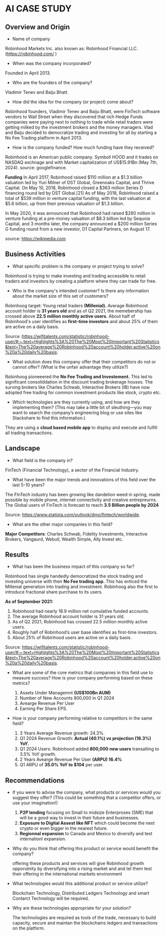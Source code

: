 # AI CASE STUDY

## Overview and Origin

* Name of company
  
Robinhood Markets Inc. 
also known as: Robinhood Financial LLC. (https://robinhood.com/ )
  
* When was the company incorporated?
  
Founded in April 2013.  
 
* Who are the founders of the company?

Vladimir Tenev and Baiju Bhatt. 
  
* How did the idea for the company (or project) come about?

Robinhood founders, Vladimir Tenev and Baiju Bhatt, were FinTech software vendors to Wall Street when they discovered that
rich Hedge Funds companies were paying next to nothing to trade while retail traders were getting milked by the investment brokers and the money managers. Vlad and Baiju decided to democratize trading and investing for all by starting a No Fee Trading platform in April 2013.  

* How is the company funded? How much funding have they received?

Robinhood is an American public company. Symboll HOOD and it trades on NASDAQ exchnage and with Market capitalization of US$15.91Bn (May 7th, 2024). 
source: googlefinance.

__Funding__
In April 2017, Robinhood raised $110 million at a $1.3 billion valuation led by Yuri Milner of DST Global, 
Greenoaks Capital, and Thrive Capital.  On May 10, 2018, Robinhood closed a $363 million Series D financing round led by DST Global.[21] As of May 2018, Robinhood raised a total of $539 million in venture capital funding, with the last valuation at $5.6 billion, up from their previous valuation of $1.3 billion.

In May 2020, it was announced that Robinhood had raised $280 million in venture funding at a pre-money valuation of $8.3 billion led by Sequoia Capital, and 3 months later, the company announced a $200 million Series G funding round from a new investor, D1 Capital Partners, on August 17.
  
source: https://wikipedia.com


## Business Activities

* What specific problem is the company or project trying to solve?

Robinhood is trying to make investing and trading accessible to retail traders and investors by creating a platform where they can trade for free.
 
* Who is the company's intended customer? Is there any information about the market size of this set of customers?

Robinhoog target: Young retail traders __(Millenial).__ 
Average Robinhood account holder is __31 years old__ and as of Q2 2021, the memebership has crossed above __22.5 million monthly active users__. 
About half of Robinhood's user identifies as __first-time investors__ and about 25% of them are active on a daily basis.
   
Source :https://wifitalents.com/statistic/robinhood-user/#:~:text=Highlights%3A%20The%20Most%20Important%20Statistics&text=The%20average%20Robinhood%20account%20holder,active%20on%20a%20daily%20basis.

* What solution does this company offer that their competitors do not or cannot offer? (What is the unfair advantage they utilize?)

Robinhoog pioneeered the __No Fee Trading and Investement.__ This led to significant consoliddation in the discount trading brokerage houses. The surving brokers like Charles Schwab, Interactive Brokers (IB) have now adopted free trading for common investment products like stock, crypto etc.
 
* Which technologies are they currently using, and how are they implementing them? (This may take a little bit of sleuthing&mdash;you may want to search the company’s engineering blog or use sites like Stackshare to find this information.)

They are using a __cloud based mobile app__ to displsy and execute and fulfill all trading transactions.  
 

## Landscape

* What field is the company in?

 FinTech (Financial Technology), a sector of the Financial Industry.
 
* What have been the major trends and innovations of this field over the last 5-10 years?

The FInTech industry has been growing like dandelion weed in spring, made possible by mobile phone, internet connectivity and creative entrepreurns.
The Global users of FinTech is forecast to reach __3.5 Billion people by 2024__

 Source: https://www.statista.com/outlook/dmo/fintech/worldwide.

* What are the other major companies in this field?

 __Major Competitors__: Charles Schwab, Fidelity Investments, Interactive Brokers, Vangaurd, Webull, Wealth Simple, Ally Invest etc.
 

## Results

* What has been the business impact of this company so far?

Robinhood has single handedly democratized the stock trading and investing universe with their __No Fee trading app.__ This has enticed the Millenial generation into trading and investment. Robinhoog also the first to introduce fractional share purchase to its users.

__As of September 2021:__ 
   1.  Robinhood had nearly 18.9 million net cumulative funded accounts.
   2.  The average Robinhood account holder is 31 years old.
   3.  As of Q2 2021, Robinhood has crossed 22.5 million monthly active users.
   4.  Roughly half of Robinhood’s user base identifies as first-time investors.
   5.  About 25% of Robinhood users are active on a daily basis.
  
Source:  https://wifitalents.com/statistic/robinhood-user/#:~:text=Highlights%3A%20The%20Most%20Important%20Statistics&text=The%20average%20Robinhood%20account%20holder,active%20on%20a%20daily%20basis.

* What are some of the core metrics that companies in this field use to measure success? How is your company performing based on these metrics?

   1.  Assets Under Managemnt __(US$100Bn AUM)__
   2.  Number of New Accounts 800,000 in Q1 2024
   3.  Avearge Revenue Per User
   4.  Earning Per Share EPS.

* How is your company performing relative to competitors in the same field?
   1. 3 Years Average Revenue growth: 24.3%.
   2. Q1 2024 Revenue Grwoth:  __Actual (40.1%) vs projection (16.3%) YoY.__
   3. Q1 2024 Users: Robinhood added __800,000 new users__ transalting to 3.5% YoY growth.
   4. 2 Years Avearge Revenue Per User __(ARPU) 16.4%__
   5. Q1 ARPU of __35.0% YoY to $104__ per user.
   

## Recommendations

* If you were to advise the company, what products or services would you suggest they offer? (This could be something that a competitor offers, or use your imagination!)

   1. __P2P lending__ focusing on Small to midsize Enterproses (SME) that will be a good way to invest in their future and businesses.
   2. __Exposure to Digital Assest like NFT__ which could become the next crypto or even bigger in the nearest future.
   3. __Regionnal expansion__ to Canada and Mexico to diversify and test internationl expansion.
 
* Why do you think that offering this product or service would benefit the company?

  offering these products and services will give Robinhood growth opporutnity by diversifying into a rising market and and let them test their offering in the international markets environment
 
* What technologies would this additional product or service utilize?

  Blockchain Technology, Distributed Ledgers Technology and smart Contarct Technology will be required.
 
* Why are these technologies appropriate for your solution?

  The technologies are required as tools of the trade, necessary to build capacity, secure and maintan the blockchains ledgers and transactions on the platform. 
 


